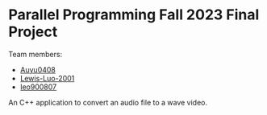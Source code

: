 # Parallel Programming Fall 2023 Final Project

Team members:

- [Auyu0408](https://github.com/Auyu0408)
- [Lewis-Luo-2001](https://github.com/Lewis-Luo-2001)
- [leo900807](https://github.com/leo900807)

An C++ application to convert an audio file to a wave video.
